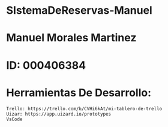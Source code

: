 # SIstemaDeReservas-Manuel
# Manuel Morales Martinez
# ID: 000406384

# Herramientas De Desarrollo:
    Trello: https://trello.com/b/CVHi6kAt/mi-tablero-de-trello
    Uizar: https://app.uizard.io/prototypes
    VsCode